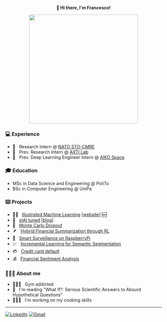 <p align="center" style="font-weight:bold"> 👋 <b>Hi there, I'm Francesco!</b> <p>

<div id="header" align="center">
  <img src="https://media.tenor.com/KPcPukqZN1sAAAAC/elmo-hi.gif" width="350"/>
</div>

### 💻 Experience
* 🌊  &nbsp; Research Intern @ [NATO STO-CMRE](https://www.cmre.nato.int/)
* 🏥  &nbsp; Prev. Research Intern @ [AXTI Lab](http://axti.radboudimaging.nl/)
* 🚀  &nbsp; Prev. Deep Learning Engineer Intern @ [AIKO Space](https://www.aikospace.com/)

### 🎓 Education
* MSc in Data Science and Engineering @ PoliTo
* BSc in Computer Engineering @ UniPa

### ⌨️ Projects
* ✍🏼  &nbsp; [Illustrated Machine Learning](https://github.com/illustrated-machine-learning/illustrated-machine-learning.github.io) [[website](https://illustrated-machine-learning.github.io/)] 🆕
* 🔗  &nbsp; [stAI tuned](https://github.com/stAItuned) [[blog](https://staituned.com/)]
* 🎲  &nbsp; [Monte Carlo Dropout](https://github.com/francescodisalvo05/uncertainty-monte-carlo-dropout)
* 🪶  &nbsp; [Hybrid Financial Summarization through RL](https://github.com/francescodisalvo05/nlp-financial-summarization-rl)
* 📸  &nbsp; [Smart Surveillance on RaspberryPi](https://github.com/francescodisalvo05/smart-surveillance-raspberrypi)
* 📈  &nbsp; [Incremental Learning for Semantic Segmentation](https://github.com/francescodisalvo05/incremental-learning-semantic-segmentation)
* 💳  &nbsp; [Credit card default](https://github.com/francescodisalvo05/credit-card-default)
* 💰  &nbsp; [Financial Sentiment Analysis](https://github.com/staituned/financial-sentiment-analysis)

### 🙋🏼‍♂️ About me
* 🏋🏼‍♂️  &nbsp; Gym addicted
* 📖  &nbsp; I'm reading "What If?: Serious Scientific Answers to Absurd Hypothetical Questions"
* 🧑🏼‍🍳  &nbsp; I'm working on my cooking skills



---

[![LinkedIn](https://img.shields.io/badge/linkedin-%230077B5.svg?style=for-the-badge&logo=linkedin&logoColor=white)](https://www.linkedin.com/in/francescodisalvo-pa)
[![Gmail](https://img.shields.io/badge/Gmail-D14836?style=for-the-badge&logo=gmail&logoColor=white)](mailto:francesco.disalvo99@gmail.com)
